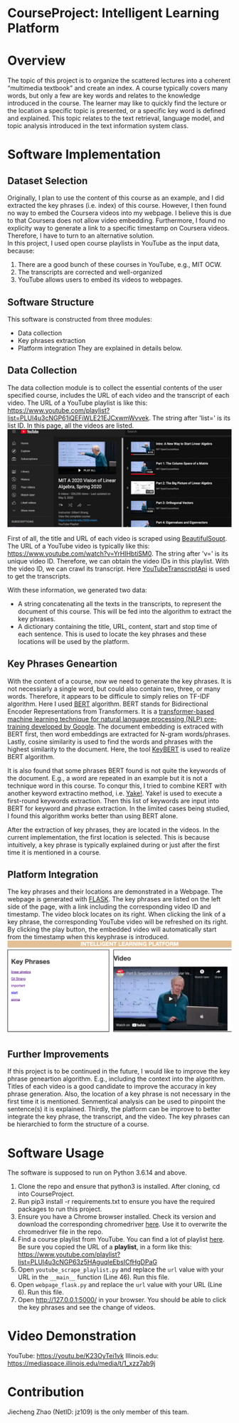 # CourseProject: Intelligent Learning Platform

# Overview

The topic of this project is to organize the scattered lectures into a coherent “multimedia textbook” and create an index.  A course typically covers many words, but only a few are key words and relates to the knowledge introduced in the course. The learner may like to quickly find the lecture or the location a specific topic is presented, or a specific key word is defined and explained. This topic relates to the text retrieval, language model, and topic analysis introduced in the text information system class.

# Software Implementation
## Dataset Selection
Originally, I plan to use the content of this course as an example, and I did extracted the key phrases (i.e. index) of this course. However, I then found no way to embed the Coursera videos into my webpage. I believe this is due to that Coursera does not allow video embedding. Furthermore, I found no explicity way to generate a link to a specific timestamp on Coursera videos. Therefore, I have to turn to an alternative solution.  
In this project, I used open course playlists in YouTube as the input data, because:
1. There are a good bunch of these courses in YouTube, e.g., MIT OCW.
2. The transcripts are corrected and well-organized
3. YouTube allows users to embed its videos to webpages.

## Software Structure
This software is constructed from three modules:
- Data collection
- Key phrases extraction
- Platform integration
They are explained in details below.

## Data Collection
The data collection module is to collect the essential contents of the user specified course, includes the URL of each video and the transcript of each video. The URL of a YouTube playlist is like this: https://www.youtube.com/playlist?list=PLUl4u3cNGP61iQEFiWLE21EJCxwmWvvek. The string after 'list=' is its list ID. In this page, all the videos are listed. 
![alt text](https://github.com/jasonzjc/CourseProject/blob/Pre-publish/images/playlist.png?raw=true)

First of all, the title and URL of each video is scraped using [BeautifulSoupt](https://www.crummy.com/software/BeautifulSoup/bs4/doc/). The URL of a YouTube video is typically like this: https://www.youtube.com/watch?v=YrHlHbtiSM0. The string after 'v=' is its unique video ID. Therefore, we can obtain the video IDs in this playlist. With the video ID, we can crawl its transcript. Here [YouTubeTranscriptApi](https://github.com/jdepoix/youtube-transcript-api) is used to get the transcripts.

With these information, we generated two data: 
- A string concatenating all the texts in the transcripts, to represent the document of this course. This will be fed into the algorithm to extract the key phrases.
- A dictionary containing the title, URL, content, start and stop time of each sentence. This is used to locate the key phrases and these locations will be used by the platform.

## Key Phrases Geneartion
With the content of a course, now we need to generate the key phrases. It is not necessiarly a single word, but could also contain two, three, or many words. Therefore, it appears to be difficule to simply relies on TF-IDF algorithm. Here I used [BERT](https://arxiv.org/abs/1810.04805v2) algorithm. BERT stands for Bidirectional Encoder Representations from Transformers. It is a [transformer-based machine learning technique for natural language processing (NLP) pre-training developed by Google](https://en.wikipedia.org/wiki/BERT_(language_model)). The document embedding is extraced with BERT first, then word embeddings are extracted for N-gram words/phrases. Lastly, cosine similarity is used to find the words and phrases with the highest similarity to the document. Here, the tool [KeyBERT](https://github.com/MaartenGr/KeyBERT) is used to realize BERT algorithm.

It is also found that some phrases BERT found is not quite the keywords of the document. E.g., a word are repeated in an example but it is not a technique word in this course. To conqur this, I tried to combine KERT with another keyword extractino method, i.e. [Yake!](https://github.com/LIAAD/yake). Yake! is used to execute a first-round keywords extraction. Then this list of keywords are input into BERT for keyword and phrase extraction. In the limited cases being studied, I found this algorithm works better than using BERT alone.

After the extraction of key phrases, they are located in the videos. In the current implementation, the first location is selected. This is because intuitively, a key phrase is typically explained during or just after the first time it is mentioned in a course. 

## Platform Integration
The key phrases and their locations are demonstrated in a Webpage. The webpage is generated with [FLASK](https://flask.palletsprojects.com/). The key phrases are listed on the left side of the page, with a link including the corresponding video ID and timestamp. The video block locates on its right. When clicking the link of a key phrase, the corresponding YouTube video will be refreshed on its right. By clicking the play button, the embedded video will automatically start from the timestamp when this keyphrase is introduced.
![alt text](https://github.com/jasonzjc/CourseProject/blob/Pre-publish/images/platform.png?raw=true)

## Further Improvements
If this project is to be continued in the future, I would like to improve the key phrase geneartion algorithm. E.g., including the context into the algorithm. Titles of each video is a good candidate to improve the accuracy in key phrase generation. Also, the location of a key phrase is not necessary in the first time it is mentioned. Senmentical analysis can be used to pinpoint the sentence(s) it is explained. Thirdly, the platform can be improve to better integrate the key phrase, the transcript, and the video. The key phrases can be hierarchied to form the structure of a course.

# Software Usage
The software is supposed to run on Python 3.6.14 and above. 
1. Clone the repo and ensure that python3 is installed. After cloning, cd into CourseProject.
2. Run pip3 install -r requirements.txt to ensure you have the required packages to run this project.
3. Ensure you have a Chrome browser installed. Check its version and download the corresponding chromedriver [here](https://chromedriver.chromium.org/downloads). Use it to overwrite the chromedriver file in the repo.
4. Find a course playlist from YouTube. You can find a lot of playlist [here](https://www.youtube.com/c/mitocw). Be sure you copied the URL of a **playlist**, in a form like this: https://www.youtube.com/playlist?list=PLUl4u3cNGP63z5HAguqleEbsICfHgDPaG
5. Open `youtube_scrape_playlist.py` and replace the `url` value with your URL in the `__main__` function (Line 46). Run this file.
6. Open `webpage_flask.py` and replace the `url` value with your URL (Line 6). Run this file. 
7. Open http://127.0.0.1:5000/ in your browser. You should be able to click the key phrases and see the change of videos.

# Video Demonstration
YouTube: https://youtu.be/K23OyTei1vk
Illinois.edu: https://mediaspace.illinois.edu/media/t/1_xzz7ab9j

# Contribution
Jiecheng Zhao (NetID: jz109) is the only member of this team.
